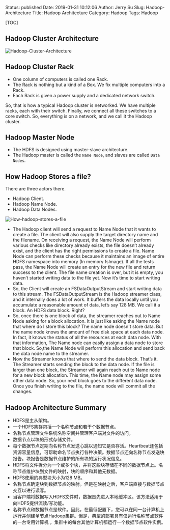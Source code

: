 Status: published
Date: 2019-01-31 10:12:06
Author: Jerry Su
Slug: Hadoop-Architecture
Title: Hadoop Architecture
Category: Hadoop
Tags: Hadoop

[TOC]

## Hadoop Cluster Architecture
![Hadoop-Cluster-Architecture](images/Hadoop-Architecture/Hadoop-Cluster-Architecture.jpg)

## Hadoop Cluster Rack
- One column of computers is called one Rack.
- The Rack is nothing but a kind of a Box. We fix multiple computers into a Rack.
- Each Rack is given a power supply and a dedicated network switch.

So, that is how a typical Hadoop cluster is networked. We have multiple racks, each with their switch. Finally, we connect all these switches to a core switch. So, everything is on a network, and we call it the Hadoop cluster.

## Hadoop Master Node
- The HDFS is designed using master-slave architecture. 
- The Hadoop master is called the `Name Node`, and slaves are called `Data Nodes`. 

## How Hadoop Stores a file?
There are three actors there.
- Hadoop Client.
- Hadoop Name Node.
- Hadoop Data Nodes.

![How-hadoop-stores-a-file](images/Hadoop-Architecture/How-hadoop-stores-a-file.jpg)

- The Hadoop client will send a request to Name Node that it wants to create a file. The client will also supply the target directory name and the filename. On receiving a request, the Name Node will perform various checks like directory already exists, the file doesn’t already exist, and the client has the right permissions to create a file. Name Node can perform these checks because it maintains an image of entire HDFS namespace into memory (In memory fsImage). 
If all the tests pass, the Name Node will create an entry for the new file and return success to the client. The file name creation is over, but it is empty, you haven’t started writing data to the file yet. Now it’s time to start writing data. 
- So, the Client will create an FSDataOutputStream and start writing data to this stream. The FSDataOutputStream is the Hadoop streamer class, and it internally does a lot of work. It buffers the data locally until you accumulate a reasonable amount of data, let’s say 128 MB. We call it a block. An HDFS data block. Right? 
- So, once there is one block of data, the streamer reaches out to Name Node asking for a block allocation. It is just like asking the Name node that where do I store this block? The name node doesn't store data. But the name node knows the amount of free disk space at each data node. In fact, it knows the status of all the resources at each data node. With that information, The Name node can easily assign a data node to store that block. So,the Name Node will perform this allocation and send back the data node name to the streamer. 
- Now the Streamer knows that where to send the data block. That’s it. The Streamer starts sending the block to the data node. If the file is larger than one block, the Streamer will again reach out to Name node for a new block allocation. This time, the Name node may assign some other data node. So, your next block goes to the different data node. Once you finish writing to the file, the name node will commit all the changes.

## Hadoop Architecture Summary
- HDFS是主从架构。
- 一个HDFS集群包括一个名称节点和若干个数据节点。
- 名称节点管理文件系统名称空间并管理客户端对文件的访问。
- 数据节点以块的形式存储文件。
- 每个数据节点定期向名称节点发送心跳以通知它是否存活。Heartbeat还包括资源容量信息，可帮助命名节点执行各种决策。数据节点还向名称节点发送块报告。块报告是数据节点维护的所有块的运行状况信息。
- HDFS将文件拆分为一个或多个块，并将这些块存储在不同的数据节点上。名称节点维护块到文件的映射，块的顺序和其他元数据。
- HDFS使用的典型块大小为128 MB。
- 名称节点确定块到数据节点的映射。但是在映射之后，客户端直接与数据节点交互以进行读写。
- 当客户端将数据写入HDFS文件时，数据首先进入本地缓冲区。该方法适用于向HDFS提供流读/写功能。
- 名称节点和数据节点是软件。因此，在最低配置下，您可以在同一台计算机上运行并创建单节点Hadoop集群。但是，典型的部署具有仅运行名称节点软件的一台专用计算机 ，集群中的每台其他计算机都运行一个数据节点软件实例。

